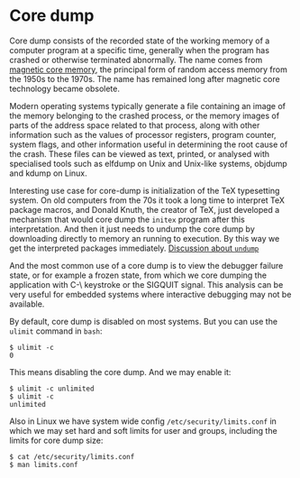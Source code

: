 # Core dump

Core dump consists of the recorded state of the working memory of a computer program at a specific time, generally when the program has crashed or otherwise terminated abnormally. The name comes from [magnetic core memory](https://en.wikipedia.org/wiki/Magnetic-core_memory), the principal form of random access memory from the 1950s to the 1970s. The name has remained long after magnetic core technology became obsolete.

Modern operating systems typically generate a file containing an image of the memory belonging to the crashed process, or the memory images of parts of the address space related to that process, along with other information such as the values of processor registers, program counter, system flags, and other information useful in determining the root cause of the crash. These files can be viewed as text, printed, or analysed with specialised tools such as elfdump on Unix and Unix-like systems, objdump and kdump on Linux. 

Interesting use case for core-dump is initialization of the TeX typesetting system. On old computers from the 70s it took a long time to interpret TeX package macros, and Donald Knuth, the creator of TeX, just developed a mechanism that would core dump the `initex` program after this interpretation. And then it just needs to undump the core dump by downloading directly to memory an running to execution. By this way we get the interpreted packages immediately. [Discussion about `undump`](https://news.ycombinator.com/item?id=13073566)

And the most common use of a core dump is to view the debugger failure state, or for example a frozen state, from which we core dumping the application with C-\ keystroke or the SIGQUIT signal. This analysis can be very useful for embedded systems where interactive debugging may not be available.

By default, core dump is disabled on most systems. But you can use the `ulimit` command in `bash`:
```
$ ulimit -c
0
```
This means disabling the core dump. And we may enable it:
```
$ ulimit -c unlimited
$ ulimit -c
unlimited
```
Also in Linux we have system wide config `/etc/security/limits.conf` in which we may set hard and soft limits for user and groups, including the limits for core dump size:
```
$ cat /etc/security/limits.conf
$ man limits.conf
```

